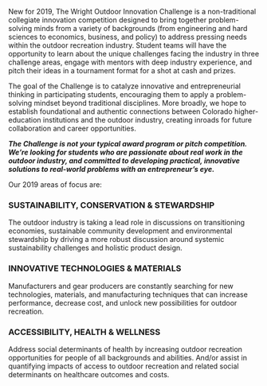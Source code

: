New for 2019, The Wright Outdoor Innovation Challenge is a non-traditional collegiate innovation competition designed to bring together problem-solving minds from a variety of backgrounds (from engineering and hard sciences to economics, business, and policy) to address pressing needs within the outdoor recreation industry. Student teams will have the opportunity to learn about the unique challenges facing the industry in three challenge areas, engage with mentors with deep industry experience, and pitch their ideas in a tournament format for a shot at cash and prizes.

The goal of the Challenge is to catalyze innovative and entrepreneurial thinking in participating students, encouraging them to apply a problem-solving mindset beyond traditional disciplines. More broadly, we hope to establish foundational and authentic connections between Colorado higher-education institutions and the outdoor industry, creating inroads for future collaboration and career opportunities.

***The Challenge is not your typical award program or pitch competition. We’re looking for students who are passionate about real work in the outdoor industry, and committed to developing practical, innovative solutions to real-world problems with an entrepreneur’s eye.***

Our 2019 areas of focus are:

### SUSTAINABILITY, CONSERVATION & STEWARDSHIP
The outdoor industry is taking a lead role in discussions on transitioning economies, sustainable community development and environmental stewardship by driving a more robust discussion around systemic sustainability challenges and holistic product design.

### INNOVATIVE TECHNOLOGIES & MATERIALS
Manufacturers and gear producers are constantly searching for new technologies, materials, and manufacturing techniques that can increase performance, decrease cost, and unlock new possibilities for outdoor recreation.

### ACCESSIBILITY, HEALTH & WELLNESS
Address social determinants of health by increasing outdoor recreation opportunities for people of all backgrounds and abilities. And/or assist in quantifying impacts of access to outdoor recreation and related social determinants on healthcare outcomes and costs.

